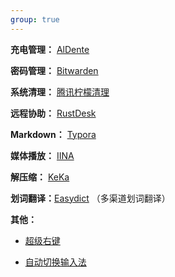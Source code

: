 ```yaml
---
group: true
---
```


**充电管理：** [AlDente](https://aldente.cn/)

**密码管理：**  [Bitwarden](https://bitwarden.com/)

**系统清理：** [腾讯柠檬清理](https://lemon.qq.com/)

**远程协助：**  [RustDesk](https://rustdesk.com/zh-cn/)

**Markdown：** [Typora](https://typora.io/)

**媒体播放：** [IINA](https://github.com/iina/iina)

**解压缩：** [KeKa](https://www.keka.io/zh-cn/)

**划词翻译：**[Easydict](https://github.com/tisfeng/Easydict) （多渠道划词翻译）

**其他：**

  - [超级右键](https://www.better365.com/irightmouse.html)

  - [自动切换输入法](https://www.better365.com/AutoSwitchInput.html)

